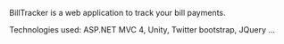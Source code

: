 
BillTracker is a web application to track your bill payments.

Technologies used: ASP.NET MVC 4, Unity, Twitter bootstrap, JQuery ...
